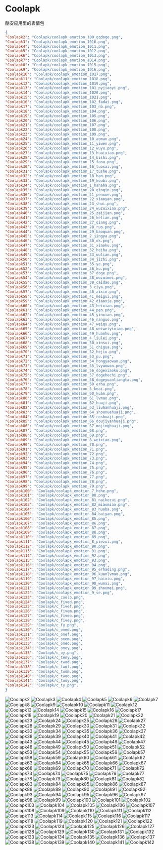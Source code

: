 # Coolapk

酷安应用里的表情包

```json
{
"Coolapk2": "Coolapk/coolapk_emotion_100_qqdoge.png",
"Coolapk3": "Coolapk/coolapk_emotion_1010.png",
"Coolapk4": "Coolapk/coolapk_emotion_1011.png",
"Coolapk5": "Coolapk/coolapk_emotion_1012.png",
"Coolapk6": "Coolapk/coolapk_emotion_1013.png",
"Coolapk7": "Coolapk/coolapk_emotion_1014.png",
"Coolapk8": "Coolapk/coolapk_emotion_1015.png",
"Coolapk9": "Coolapk/coolapk_emotion_1016.png",
"Coolapk10": "Coolapk/coolapk_emotion_1017.png",
"Coolapk11": "Coolapk/coolapk_emotion_1018.png",
"Coolapk12": "Coolapk/coolapk_emotion_1019.png",
"Coolapk13": "Coolapk/coolapk_emotion_101_pyjiaoyi.png",
"Coolapk14": "Coolapk/coolapk_emotion_1020.png",
"Coolapk15": "Coolapk/coolapk_emotion_1021.png",
"Coolapk16": "Coolapk/coolapk_emotion_102_fadai.png",
"Coolapk17": "Coolapk/coolapk_emotion_103_nb.png",
"Coolapk18": "Coolapk/coolapk_emotion_104.png",
"Coolapk19": "Coolapk/coolapk_emotion_105.png",
"Coolapk20": "Coolapk/coolapk_emotion_106.png",
"Coolapk21": "Coolapk/coolapk_emotion_107.png",
"Coolapk22": "Coolapk/coolapk_emotion_108.png",
"Coolapk23": "Coolapk/coolapk_emotion_109.png",
"Coolapk24": "Coolapk/coolapk_emotion_10_aoman.png",
"Coolapk25": "Coolapk/coolapk_emotion_11_yiwen.png",
"Coolapk26": "Coolapk/coolapk_emotion_12_wuyu.png",
"Coolapk27": "Coolapk/coolapk_emotion_13_huaixiao.png",
"Coolapk28": "Coolapk/coolapk_emotion_14_bishi.png",
"Coolapk29": "Coolapk/coolapk_emotion_15_fanu.png",
"Coolapk30": "Coolapk/coolapk_emotion_16_tuosai.png",
"Coolapk31": "Coolapk/coolapk_emotion_17_tushe.png",
"Coolapk32": "Coolapk/coolapk_emotion_18_han.png",
"Coolapk33": "Coolapk/coolapk_emotion_19_koubi.png",
"Coolapk34": "Coolapk/coolapk_emotion_1_hahaha.png",
"Coolapk35": "Coolapk/coolapk_emotion_20_qinqin.png",
"Coolapk36": "Coolapk/coolapk_emotion_21_penxue.png",
"Coolapk37": "Coolapk/coolapk_emotion_22_xiaoyan.png",
"Coolapk38": "Coolapk/coolapk_emotion_23_shui.png",
"Coolapk39": "Coolapk/coolapk_emotion_24_wuzuixiao.png",
"Coolapk40": "Coolapk/coolapk_emotion_25_zaijian.png",
"Coolapk41": "Coolapk/coolapk_emotion_26_kelian.png",
"Coolapk42": "Coolapk/coolapk_emotion_27_qiang.png",
"Coolapk43": "Coolapk/coolapk_emotion_28_ruo.png",
"Coolapk44": "Coolapk/coolapk_emotion_29_baoquan.png",
"Coolapk45": "Coolapk/coolapk_emotion_2_jingya.png",
"Coolapk46": "Coolapk/coolapk_emotion_30_ok.png",
"Coolapk47": "Coolapk/coolapk_emotion_31_xiaoku.png",
"Coolapk48": "Coolapk/coolapk_emotion_32_heiha.png",
"Coolapk49": "Coolapk/coolapk_emotion_33_wulian.png",
"Coolapk50": "Coolapk/coolapk_emotion_34_jizhi.png",
"Coolapk51": "Coolapk/coolapk_emotion_35_ye.png",
"Coolapk52": "Coolapk/coolapk_emotion_36_ku.png",
"Coolapk53": "Coolapk/coolapk_emotion_37_doge.png",
"Coolapk54": "Coolapk/coolapk_emotion_38_wozuimei.png",
"Coolapk55": "Coolapk/coolapk_emotion_39_caidao.png",
"Coolapk56": "Coolapk/coolapk_emotion_3_ciya.png",
"Coolapk57": "Coolapk/coolapk_emotion_40_aixin.png",
"Coolapk58": "Coolapk/coolapk_emotion_41_meigui.png",
"Coolapk59": "Coolapk/coolapk_emotion_42_diaoxie.png",
"Coolapk60": "Coolapk/coolapk_emotion_43_heixian.png",
"Coolapk61": "Coolapk/coolapk_emotion_44_pen.png",
"Coolapk62": "Coolapk/coolapk_emotion_45_yinxian.png",
"Coolapk63": "Coolapk/coolapk_emotion_46_nanguo.png",
"Coolapk64": "Coolapk/coolapk_emotion_47_weiqu.png",
"Coolapk65": "Coolapk/coolapk_emotion_48_weiweiyixiao.png",
"Coolapk66": "Coolapk/coolapk_emotion_49_huanhu.png",
"Coolapk67": "Coolapk/coolapk_emotion_4_liulei.png",
"Coolapk68": "Coolapk/coolapk_emotion_50_xinsui.png",
"Coolapk69": "Coolapk/coolapk_emotion_51_chigua.png",
"Coolapk70": "Coolapk/coolapk_emotion_52_hejiu.png",
"Coolapk71": "Coolapk/coolapk_emotion_53_pu.png",
"Coolapk72": "Coolapk/coolapk_emotion_54_hongyaowan.png",
"Coolapk73": "Coolapk/coolapk_emotion_55_lvyaowan.png",
"Coolapk74": "Coolapk/coolapk_emotion_56_dogexiaoku.png",
"Coolapk75": "Coolapk/coolapk_emotion_57_dogehechi.png",
"Coolapk76": "Coolapk/coolapk_emotion_58_dogeyuanliangta.png",
"Coolapk77": "Coolapk/coolapk_emotion_59_erha.png",
"Coolapk78": "Coolapk/coolapk_emotion_5_keai.png",
"Coolapk79": "Coolapk/coolapk_emotion_60_kuan.png",
"Coolapk80": "Coolapk/coolapk_emotion_61_lvmao.png",
"Coolapk81": "Coolapk/coolapk_emotion_62_huaji.png",
"Coolapk82": "Coolapk/coolapk_emotion_63_liuhanhuaji.png",
"Coolapk83": "Coolapk/coolapk_emotion_64_shounuehuaji.png",
"Coolapk84": "Coolapk/coolapk_emotion_65_coshuaji.png",
"Coolapk85": "Coolapk/coolapk_emotion_66_doujiyanhuaji.png",
"Coolapk86": "Coolapk/coolapk_emotion_67_mojinghuaji.png",
"Coolapk87": "Coolapk/coolapk_emotion_68.png",
"Coolapk88": "Coolapk/coolapk_emotion_69.png",
"Coolapk89": "Coolapk/coolapk_emotion_6_weixiao.png",
"Coolapk90": "Coolapk/coolapk_emotion_70.png",
"Coolapk91": "Coolapk/coolapk_emotion_71.png",
"Coolapk92": "Coolapk/coolapk_emotion_72.png",
"Coolapk93": "Coolapk/coolapk_emotion_73.png",
"Coolapk94": "Coolapk/coolapk_emotion_74.png",
"Coolapk95": "Coolapk/coolapk_emotion_75.png",
"Coolapk96": "Coolapk/coolapk_emotion_76.png",
"Coolapk97": "Coolapk/coolapk_emotion_77.png",
"Coolapk98": "Coolapk/coolapk_emotion_78.png",
"Coolapk99": "Coolapk/coolapk_emotion_79.png",
"Coolapk100": "Coolapk/coolapk_emotion_7_hehe.png",
"Coolapk101": "Coolapk/coolapk_emotion_80.png",
"Coolapk102": "Coolapk/coolapk_emotion_81_naikezui.png",
"Coolapk103": "Coolapk/coolapk_emotion_82_miaomiao.png",
"Coolapk104": "Coolapk/coolapk_emotion_83_huoba.png",
"Coolapk105": "Coolapk/coolapk_emotion_84_baiyan.png",
"Coolapk106": "Coolapk/coolapk_emotion_85.png",
"Coolapk107": "Coolapk/coolapk_emotion_86.png",
"Coolapk108": "Coolapk/coolapk_emotion_87.png",
"Coolapk109": "Coolapk/coolapk_emotion_88.png",
"Coolapk110": "Coolapk/coolapk_emotion_89.png",
"Coolapk111": "Coolapk/coolapk_emotion_8_piezui.png",
"Coolapk112": "Coolapk/coolapk_emotion_90.png",
"Coolapk113": "Coolapk/coolapk_emotion_91.png",
"Coolapk114": "Coolapk/coolapk_emotion_92.png",
"Coolapk115": "Coolapk/coolapk_emotion_93.png",
"Coolapk116": "Coolapk/coolapk_emotion_94.png",
"Coolapk117": "Coolapk/coolapk_emotion_95_erhading.png",
"Coolapk118": "Coolapk/coolapk_emotion_96_kuanlvmao.png",
"Coolapk119": "Coolapk/coolapk_emotion_97_haixiu.png",
"Coolapk120": "Coolapk/coolapk_emotion_98_wunai.png",
"Coolapk121": "Coolapk/coolapk_emotion_99_zhoumei.png",
"Coolapk122": "Coolapk/coolapk_emotion_9_se.png",
"Coolapk123": "Coolapk/c_coolb.png",
"Coolapk124": "Coolapk/c_fived.png",
"Coolapk125": "Coolapk/c_fivef.png",
"Coolapk126": "Coolapk/c_fivem.png",
"Coolapk127": "Coolapk/c_fiveo.png",
"Coolapk128": "Coolapk/c_fivey.png",
"Coolapk129": "Coolapk/c_fy.png",
"Coolapk130": "Coolapk/c_oned.png",
"Coolapk131": "Coolapk/c_onef.png",
"Coolapk132": "Coolapk/c_onem.png",
"Coolapk133": "Coolapk/c_oneo.png",
"Coolapk134": "Coolapk/c_oney.png",
"Coolapk135": "Coolapk/c_oy.png",
"Coolapk136": "Coolapk/c_teny.png",
"Coolapk137": "Coolapk/c_twod.png",
"Coolapk138": "Coolapk/c_twof.png",
"Coolapk139": "Coolapk/c_twom.png",
"Coolapk140": "Coolapk/c_twoo.png",
"Coolapk141": "Coolapk/c_twoy.png",
"Coolapk142": "Coolapk/c_ty.png",
}
```
![Coolapk2](https://valinecdn.bili33.top/Coolapk/coolapk_emotion_100_qqdoge.png)
![Coolapk3](https://valinecdn.bili33.top/Coolapk/coolapk_emotion_1010.png)
![Coolapk4](https://valinecdn.bili33.top/Coolapk/coolapk_emotion_1011.png)
![Coolapk5](https://valinecdn.bili33.top/Coolapk/coolapk_emotion_1012.png)
![Coolapk6](https://valinecdn.bili33.top/Coolapk/coolapk_emotion_1013.png)
![Coolapk7](https://valinecdn.bili33.top/Coolapk/coolapk_emotion_1014.png)
![Coolapk8](https://valinecdn.bili33.top/Coolapk/coolapk_emotion_1015.png)
![Coolapk9](https://valinecdn.bili33.top/Coolapk/coolapk_emotion_1016.png)
![Coolapk10](https://valinecdn.bili33.top/Coolapk/coolapk_emotion_1017.png)
![Coolapk11](https://valinecdn.bili33.top/Coolapk/coolapk_emotion_1018.png)
![Coolapk12](https://valinecdn.bili33.top/Coolapk/coolapk_emotion_1019.png)
![Coolapk13](https://valinecdn.bili33.top/Coolapk/coolapk_emotion_101_pyjiaoyi.png)
![Coolapk14](https://valinecdn.bili33.top/Coolapk/coolapk_emotion_1020.png)
![Coolapk15](https://valinecdn.bili33.top/Coolapk/coolapk_emotion_1021.png)
![Coolapk16](https://valinecdn.bili33.top/Coolapk/coolapk_emotion_102_fadai.png)
![Coolapk17](https://valinecdn.bili33.top/Coolapk/coolapk_emotion_103_nb.png)
![Coolapk18](https://valinecdn.bili33.top/Coolapk/coolapk_emotion_104.png)
![Coolapk19](https://valinecdn.bili33.top/Coolapk/coolapk_emotion_105.png)
![Coolapk20](https://valinecdn.bili33.top/Coolapk/coolapk_emotion_106.png)
![Coolapk21](https://valinecdn.bili33.top/Coolapk/coolapk_emotion_107.png)
![Coolapk22](https://valinecdn.bili33.top/Coolapk/coolapk_emotion_108.png)
![Coolapk23](https://valinecdn.bili33.top/Coolapk/coolapk_emotion_109.png)
![Coolapk24](https://valinecdn.bili33.top/Coolapk/coolapk_emotion_10_aoman.png)
![Coolapk25](https://valinecdn.bili33.top/Coolapk/coolapk_emotion_11_yiwen.png)
![Coolapk26](https://valinecdn.bili33.top/Coolapk/coolapk_emotion_12_wuyu.png)
![Coolapk27](https://valinecdn.bili33.top/Coolapk/coolapk_emotion_13_huaixiao.png)
![Coolapk28](https://valinecdn.bili33.top/Coolapk/coolapk_emotion_14_bishi.png)
![Coolapk29](https://valinecdn.bili33.top/Coolapk/coolapk_emotion_15_fanu.png)
![Coolapk30](https://valinecdn.bili33.top/Coolapk/coolapk_emotion_16_tuosai.png)
![Coolapk31](https://valinecdn.bili33.top/Coolapk/coolapk_emotion_17_tushe.png)
![Coolapk32](https://valinecdn.bili33.top/Coolapk/coolapk_emotion_18_han.png)
![Coolapk33](https://valinecdn.bili33.top/Coolapk/coolapk_emotion_19_koubi.png)
![Coolapk34](https://valinecdn.bili33.top/Coolapk/coolapk_emotion_1_hahaha.png)
![Coolapk35](https://valinecdn.bili33.top/Coolapk/coolapk_emotion_20_qinqin.png)
![Coolapk36](https://valinecdn.bili33.top/Coolapk/coolapk_emotion_21_penxue.png)
![Coolapk37](https://valinecdn.bili33.top/Coolapk/coolapk_emotion_22_xiaoyan.png)
![Coolapk38](https://valinecdn.bili33.top/Coolapk/coolapk_emotion_23_shui.png)
![Coolapk39](https://valinecdn.bili33.top/Coolapk/coolapk_emotion_24_wuzuixiao.png)
![Coolapk40](https://valinecdn.bili33.top/Coolapk/coolapk_emotion_25_zaijian.png)
![Coolapk41](https://valinecdn.bili33.top/Coolapk/coolapk_emotion_26_kelian.png)
![Coolapk42](https://valinecdn.bili33.top/Coolapk/coolapk_emotion_27_qiang.png)
![Coolapk43](https://valinecdn.bili33.top/Coolapk/coolapk_emotion_28_ruo.png)
![Coolapk44](https://valinecdn.bili33.top/Coolapk/coolapk_emotion_29_baoquan.png)
![Coolapk45](https://valinecdn.bili33.top/Coolapk/coolapk_emotion_2_jingya.png)
![Coolapk46](https://valinecdn.bili33.top/Coolapk/coolapk_emotion_30_ok.png)
![Coolapk47](https://valinecdn.bili33.top/Coolapk/coolapk_emotion_31_xiaoku.png)
![Coolapk48](https://valinecdn.bili33.top/Coolapk/coolapk_emotion_32_heiha.png)
![Coolapk49](https://valinecdn.bili33.top/Coolapk/coolapk_emotion_33_wulian.png)
![Coolapk50](https://valinecdn.bili33.top/Coolapk/coolapk_emotion_34_jizhi.png)
![Coolapk51](https://valinecdn.bili33.top/Coolapk/coolapk_emotion_35_ye.png)
![Coolapk52](https://valinecdn.bili33.top/Coolapk/coolapk_emotion_36_ku.png)
![Coolapk53](https://valinecdn.bili33.top/Coolapk/coolapk_emotion_37_doge.png)
![Coolapk54](https://valinecdn.bili33.top/Coolapk/coolapk_emotion_38_wozuimei.png)
![Coolapk55](https://valinecdn.bili33.top/Coolapk/coolapk_emotion_39_caidao.png)
![Coolapk56](https://valinecdn.bili33.top/Coolapk/coolapk_emotion_3_ciya.png)
![Coolapk57](https://valinecdn.bili33.top/Coolapk/coolapk_emotion_40_aixin.png)
![Coolapk58](https://valinecdn.bili33.top/Coolapk/coolapk_emotion_41_meigui.png)
![Coolapk59](https://valinecdn.bili33.top/Coolapk/coolapk_emotion_42_diaoxie.png)
![Coolapk60](https://valinecdn.bili33.top/Coolapk/coolapk_emotion_43_heixian.png)
![Coolapk61](https://valinecdn.bili33.top/Coolapk/coolapk_emotion_44_pen.png)
![Coolapk62](https://valinecdn.bili33.top/Coolapk/coolapk_emotion_45_yinxian.png)
![Coolapk63](https://valinecdn.bili33.top/Coolapk/coolapk_emotion_46_nanguo.png)
![Coolapk64](https://valinecdn.bili33.top/Coolapk/coolapk_emotion_47_weiqu.png)
![Coolapk65](https://valinecdn.bili33.top/Coolapk/coolapk_emotion_48_weiweiyixiao.png)
![Coolapk66](https://valinecdn.bili33.top/Coolapk/coolapk_emotion_49_huanhu.png)
![Coolapk67](https://valinecdn.bili33.top/Coolapk/coolapk_emotion_4_liulei.png)
![Coolapk68](https://valinecdn.bili33.top/Coolapk/coolapk_emotion_50_xinsui.png)
![Coolapk69](https://valinecdn.bili33.top/Coolapk/coolapk_emotion_51_chigua.png)
![Coolapk70](https://valinecdn.bili33.top/Coolapk/coolapk_emotion_52_hejiu.png)
![Coolapk71](https://valinecdn.bili33.top/Coolapk/coolapk_emotion_53_pu.png)
![Coolapk72](https://valinecdn.bili33.top/Coolapk/coolapk_emotion_54_hongyaowan.png)
![Coolapk73](https://valinecdn.bili33.top/Coolapk/coolapk_emotion_55_lvyaowan.png)
![Coolapk74](https://valinecdn.bili33.top/Coolapk/coolapk_emotion_56_dogexiaoku.png)
![Coolapk75](https://valinecdn.bili33.top/Coolapk/coolapk_emotion_57_dogehechi.png)
![Coolapk76](https://valinecdn.bili33.top/Coolapk/coolapk_emotion_58_dogeyuanliangta.png)
![Coolapk77](https://valinecdn.bili33.top/Coolapk/coolapk_emotion_59_erha.png)
![Coolapk78](https://valinecdn.bili33.top/Coolapk/coolapk_emotion_5_keai.png)
![Coolapk79](https://valinecdn.bili33.top/Coolapk/coolapk_emotion_60_kuan.png)
![Coolapk80](https://valinecdn.bili33.top/Coolapk/coolapk_emotion_61_lvmao.png)
![Coolapk81](https://valinecdn.bili33.top/Coolapk/coolapk_emotion_62_huaji.png)
![Coolapk82](https://valinecdn.bili33.top/Coolapk/coolapk_emotion_63_liuhanhuaji.png)
![Coolapk83](https://valinecdn.bili33.top/Coolapk/coolapk_emotion_64_shounuehuaji.png)
![Coolapk84](https://valinecdn.bili33.top/Coolapk/coolapk_emotion_65_coshuaji.png)
![Coolapk85](https://valinecdn.bili33.top/Coolapk/coolapk_emotion_66_doujiyanhuaji.png)
![Coolapk86](https://valinecdn.bili33.top/Coolapk/coolapk_emotion_67_mojinghuaji.png)
![Coolapk87](https://valinecdn.bili33.top/Coolapk/coolapk_emotion_68.png)
![Coolapk88](https://valinecdn.bili33.top/Coolapk/coolapk_emotion_69.png)
![Coolapk89](https://valinecdn.bili33.top/Coolapk/coolapk_emotion_6_weixiao.png)
![Coolapk90](https://valinecdn.bili33.top/Coolapk/coolapk_emotion_70.png)
![Coolapk91](https://valinecdn.bili33.top/Coolapk/coolapk_emotion_71.png)
![Coolapk92](https://valinecdn.bili33.top/Coolapk/coolapk_emotion_72.png)
![Coolapk93](https://valinecdn.bili33.top/Coolapk/coolapk_emotion_73.png)
![Coolapk94](https://valinecdn.bili33.top/Coolapk/coolapk_emotion_74.png)
![Coolapk95](https://valinecdn.bili33.top/Coolapk/coolapk_emotion_75.png)
![Coolapk96](https://valinecdn.bili33.top/Coolapk/coolapk_emotion_76.png)
![Coolapk97](https://valinecdn.bili33.top/Coolapk/coolapk_emotion_77.png)
![Coolapk98](https://valinecdn.bili33.top/Coolapk/coolapk_emotion_78.png)
![Coolapk99](https://valinecdn.bili33.top/Coolapk/coolapk_emotion_79.png)
![Coolapk100](https://valinecdn.bili33.top/Coolapk/coolapk_emotion_7_hehe.png)
![Coolapk101](https://valinecdn.bili33.top/Coolapk/coolapk_emotion_80.png)
![Coolapk102](https://valinecdn.bili33.top/Coolapk/coolapk_emotion_81_naikezui.png)
![Coolapk103](https://valinecdn.bili33.top/Coolapk/coolapk_emotion_82_miaomiao.png)
![Coolapk104](https://valinecdn.bili33.top/Coolapk/coolapk_emotion_83_huoba.png)
![Coolapk105](https://valinecdn.bili33.top/Coolapk/coolapk_emotion_84_baiyan.png)
![Coolapk106](https://valinecdn.bili33.top/Coolapk/coolapk_emotion_85.png)
![Coolapk107](https://valinecdn.bili33.top/Coolapk/coolapk_emotion_86.png)
![Coolapk108](https://valinecdn.bili33.top/Coolapk/coolapk_emotion_87.png)
![Coolapk109](https://valinecdn.bili33.top/Coolapk/coolapk_emotion_88.png)
![Coolapk110](https://valinecdn.bili33.top/Coolapk/coolapk_emotion_89.png)
![Coolapk111](https://valinecdn.bili33.top/Coolapk/coolapk_emotion_8_piezui.png)
![Coolapk112](https://valinecdn.bili33.top/Coolapk/coolapk_emotion_90.png)
![Coolapk113](https://valinecdn.bili33.top/Coolapk/coolapk_emotion_91.png)
![Coolapk114](https://valinecdn.bili33.top/Coolapk/coolapk_emotion_92.png)
![Coolapk115](https://valinecdn.bili33.top/Coolapk/coolapk_emotion_93.png)
![Coolapk116](https://valinecdn.bili33.top/Coolapk/coolapk_emotion_94.png)
![Coolapk117](https://valinecdn.bili33.top/Coolapk/coolapk_emotion_95_erhading.png)
![Coolapk118](https://valinecdn.bili33.top/Coolapk/coolapk_emotion_96_kuanlvmao.png)
![Coolapk119](https://valinecdn.bili33.top/Coolapk/coolapk_emotion_97_haixiu.png)
![Coolapk120](https://valinecdn.bili33.top/Coolapk/coolapk_emotion_98_wunai.png)
![Coolapk121](https://valinecdn.bili33.top/Coolapk/coolapk_emotion_99_zhoumei.png)
![Coolapk122](https://valinecdn.bili33.top/Coolapk/coolapk_emotion_9_se.png)
![Coolapk123](https://valinecdn.bili33.top/Coolapk/c_coolb.png)
![Coolapk124](https://valinecdn.bili33.top/Coolapk/c_fived.png)
![Coolapk125](https://valinecdn.bili33.top/Coolapk/c_fivef.png)
![Coolapk126](https://valinecdn.bili33.top/Coolapk/c_fivem.png)
![Coolapk127](https://valinecdn.bili33.top/Coolapk/c_fiveo.png)
![Coolapk128](https://valinecdn.bili33.top/Coolapk/c_fivey.png)
![Coolapk129](https://valinecdn.bili33.top/Coolapk/c_fy.png)
![Coolapk130](https://valinecdn.bili33.top/Coolapk/c_oned.png)
![Coolapk131](https://valinecdn.bili33.top/Coolapk/c_onef.png)
![Coolapk132](https://valinecdn.bili33.top/Coolapk/c_onem.png)
![Coolapk133](https://valinecdn.bili33.top/Coolapk/c_oneo.png)
![Coolapk134](https://valinecdn.bili33.top/Coolapk/c_oney.png)
![Coolapk135](https://valinecdn.bili33.top/Coolapk/c_oy.png)
![Coolapk136](https://valinecdn.bili33.top/Coolapk/c_teny.png)
![Coolapk137](https://valinecdn.bili33.top/Coolapk/c_twod.png)
![Coolapk138](https://valinecdn.bili33.top/Coolapk/c_twof.png)
![Coolapk139](https://valinecdn.bili33.top/Coolapk/c_twom.png)
![Coolapk140](https://valinecdn.bili33.top/Coolapk/c_twoo.png)
![Coolapk141](https://valinecdn.bili33.top/Coolapk/c_twoy.png)
![Coolapk142](https://valinecdn.bili33.top/Coolapk/c_ty.png)
